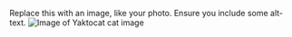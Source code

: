 Replace this with an image, like your photo. Ensure you include some alt-text.
![Image of Yaktocat](https://octodex.github.com/images/yaktocat.png)
cat image

